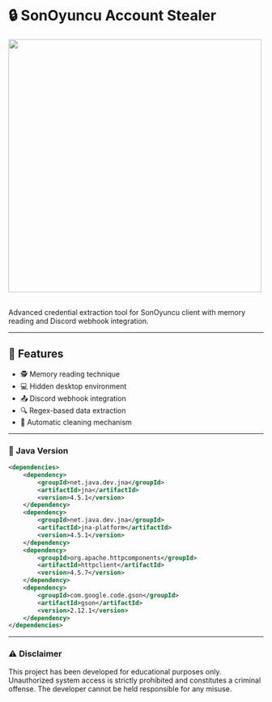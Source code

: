 # :lock: SonOyuncu Account Stealer
<p align= "left"> <img  src="https://i.imgur.com/o5rYD8Q.png"width="500"><br><br>

Advanced credential extraction tool for SonOyuncu client with memory reading and Discord webhook integration.

---

## :pushpin: Features
- :detective: Memory reading technique
- 💻 Hidden desktop environment
- :outbox_tray: Discord webhook integration
- :mag: Regex-based data extraction
- :broom: Automatic cleaning mechanism

---

### :wrench: Java Version
```xml
<dependencies>
    <dependency>
        <groupId>net.java.dev.jna</groupId>
        <artifactId>jna</artifactId>
        <version>4.5.1</version>
    </dependency>
    <dependency>
        <groupId>net.java.dev.jna</groupId>
        <artifactId>jna-platform</artifactId>
        <version>4.5.1</version>
    </dependency>
    <dependency>
        <groupId>org.apache.httpcomponents</groupId>
        <artifactId>httpclient</artifactId>
        <version>4.5.7</version>
    </dependency>
    <dependency>
        <groupId>com.google.code.gson</groupId>
        <artifactId>gson</artifactId>
        <version>2.12.1</version>
    </dependency>
</dependencies>
```

---

### :warning: Disclaimer
This project has been developed for educational purposes only. Unauthorized system access is strictly prohibited and constitutes a criminal offense. The developer cannot be held responsible for any misuse.
